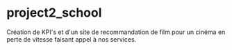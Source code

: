 # project2_school
Création de KPI's et d'un site de recommandation de film pour un cinéma en perte de vitesse faisant appel à nos services.
